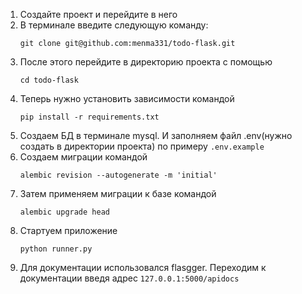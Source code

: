 1. Создайте проект и перейдите в него
2. В терминале введите следующую команду:
	```
	git clone git@github.com:menma331/todo-flask.git
	```
3.  После этого перейдите в директорию проекта с помощью
	```
	cd todo-flask
	```
4.  Теперь нужно установить зависимости командой
	```
	pip install -r requirements.txt
	```
 5. Создаем БД в терминале mysql. И заполняем файл .env(нужно создать в директории проекта) по примеру `.env.example`
 6. Создаем миграции командой
	```
	alembic revision --autogenerate -m 'initial'
	```
7. Затем применяем миграции к базе командой
	```
	alembic upgrade head
	```
8. Стартуем приложение
	```
	python runner.py
	```
9. Для документации использовался flasgger. Переходим к документации введя адрес `127.0.0.1:5000/apidocs`
